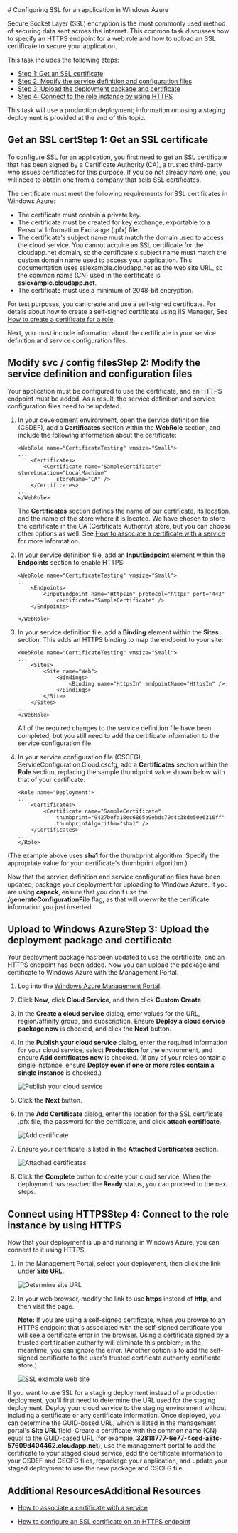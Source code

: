 <properties linkid="dev-net-commons-tasks-enable-ssl" urlDisplayName="Enable SSL" pageTitle="Configure SSL for a cloud service - Windows Azure" metaKeywords="Azure SSL, Azure HTTPS, Windows Azure SSL, Windows Azure HTTPS, .NET Azure SSL, .NET Azure HTTPS, C# Azure SSL, C# Azure HTTPS, VB Azure SSL, VB Azure HTTPS" metaDescription="Learn how to specify an HTTPS endpoint for a web role and how to upload an SSL certificate to secure your application." metaCanonical="" disqusComments="1" umbracoNaviHide="0" />



<div chunk="../chunks/article-left-menu.md" />
# Configuring SSL for an application in Windows Azure

Secure Socket Layer (SSL) encryption is the most commonly used method of
securing data sent across the internet. This common task discusses how
to specify an HTTPS endpoint for a web role and how to upload an SSL
certificate to secure your application.

This task includes the following steps:

-   [Step 1: Get an SSL certificate][]
-   [Step 2: Modify the service definition and configuration files][]
-   [Step 3: Upload the deployment package and certificate][]
-   [Step 4: Connect to the role instance by using HTTPS][]

This task will use a production deployment; information on using a staging deployment is provided at the end of this topic.

<h2><a name="step1"> </a><span class="short-header">Get an SSL cert</span>Step 1: Get an SSL certificate</h2>

To configure SSL for an application, you first need to get an SSL
certificate that has been signed by a Certificate Authority (CA), a
trusted third-party who issues certificates for this purpose. If you do
not already have one, you will need to obtain one from a company that
sells SSL certificates.

The certificate must meet the following requirements for SSL
certificates in Windows Azure:

-   The certificate must contain a private key.
-   The certificate must be created for key exchange, exportable to a Personal Information Exchange (.pfx) file.
-   The certificate's subject name must match the domain used to access
    the cloud service. You cannot acquire an SSL certificate for the
    cloudapp.net domain, so the certificate's subject name must match
    the custom domain name used to access your application. This documentation uses sslexample.cloudapp.net as the web site URL, so the common name (CN) used in the certificate is **sslexample.cloudapp.net**.
-   The certificate must use a minimum of 2048-bit encryption.

For test purposes, you can create and use a self-signed certificate. For
details about how to create a self-signed certificate using IIS Manager,
See [How to create a certificate for a role][].

Next, you must include information about the certificate in your service
definition and service configuration files.

<h2><a name="step2"> </a><span class="short-header">Modify svc / config files</span>Step 2: Modify the service definition and configuration files</h2>

Your application must be configured to use the certificate, and an HTTPS
endpoint must be added. As a result, the service definition and service
configuration files need to be updated.

1.  In your development environment, open the service definition file
    (CSDEF), add a **Certificates** section within the **WebRole**
    section, and include the following information about the
    certificate:

        <WebRole name="CertificateTesting" vmsize="Small">
        ...
            <Certificates>
                <Certificate name="SampleCertificate" storeLocation="LocalMachine" 
                    storeName="CA" />
            </Certificates>
        ...
        </WebRole>

    The **Certificates** section defines the name of our certificate,
    its location, and the name of the store where it is located. We have
    chosen to store the certificate in the CA (Certificate Authority)
    store, but you can choose other options as well. See [How to
    associate a certificate with a service][] for more information.

2.  In your service definition file, add an **InputEndpoint** element
    within the **Endpoints** section to enable HTTPS:

        <WebRole name="CertificateTesting" vmsize="Small">
        ...
            <Endpoints>
                <InputEndpoint name="HttpsIn" protocol="https" port="443" 
                    certificate="SampleCertificate" />
            </Endpoints>
        ...
        </WebRole>

3.  In your service definition file, add a **Binding** element within
    the **Sites** section. This adds an HTTPS binding to map the
    endpoint to your site:

        <WebRole name="CertificateTesting" vmsize="Small">
        ...
            <Sites>
                <Site name="Web">
                    <Bindings>
                        <Binding name="HttpsIn" endpointName="HttpsIn" />
                    </Bindings>
                </Site>
            </Sites>
        ...
        </WebRole>

    All of the required changes to the service definition file have been
    completed, but you still need to add the certificate information to
    the service configuration file.

4.  In your service configuration file (CSCFG), ServiceConfiguration.Cloud.cscfg, add a **Certificates**
    section within the **Role** section, replacing the sample thumbprint
    value shown below with that of your certificate:

        <Role name="Deployment">
        ...
            <Certificates>
                <Certificate name="SampleCertificate" 
                    thumbprint="9427befa18ec6865a9ebdc79d4c38de50e6316ff" 
                    thumbprintAlgorithm="sha1" />
            </Certificates>
        ...
        </Role>

(The example above uses **sha1** for the thumbprint algorithm. Specify the appropriate value for your certificate's thumbprint algorithm.)

Now that the service definition and service configuration files have
been updated, package your deployment for uploading to Windows Azure. If
you are using **cspack**, ensure that you don't use the
**/generateConfigurationFile** flag, as that will overwrite the
certificate information you just inserted.

<h2><a name="step3"> </a><span class="short-header">Upload to Windows Azure</span>Step 3: Upload the deployment package and certificate</h2>

Your deployment package has been updated to use the certificate, and an
HTTPS endpoint has been added. Now you can upload the package and
certificate to Windows Azure with the Management Portal.

1. Log into the [Windows Azure Management Portal][]. 
2. Click **New**, click **Cloud Service**, and then click **Custom Create**.
3. In the **Create a cloud service** dialog, enter values for the URL, region/affinity group, and subscription. Ensure **Deploy a cloud service package now** is checked, and click the **Next** button.
3. In the **Publish your cloud service** dialog, enter the required information for your cloud service, select **Production** for the environment, and ensure **Add certificates now** is checked. (If any of your roles contain a single instance, ensure **Deploy even if one or more roles contain a single instance** is checked.) 

    ![Publish your cloud service][0]

4.  Click the **Next** button.
5.  In the **Add Certificate** dialog, enter the location for the SSL
    certificate .pfx file, the password for the certificate, and click
    **attach certificate**.  

    ![Add certificate][1]

6.  Ensure your certificate is listed in the **Attached Certificates** section.

    ![Attached certificates][4]

7.  Click the **Complete** button to create your cloud service. When the deployment has reached the **Ready** status, you can proceed to the next steps.

<h2><a name="step4"> </a><span class="short-header">Connect using HTTPS</span>Step 4: Connect to the role instance by using HTTPS</h2>

Now that your deployment is up and running in Windows Azure, you can
connect to it using HTTPS.

1.  In the Management Portal, select your deployment, then click the link under **Site URL**.

    ![Determine site URL][2]

2.  In your web browser, modify the link to use **https** instead of **http**, and then visit the page.

    **Note:** If you are using a self-signed certificate, when you
    browse to an HTTPS endpoint that's associated with the self-signed
    certificate you will see a certificate error in the browser. Using a
    certificate signed by a trusted certification authority will eliminate this problem; in the meantime, you can ignore the error. (Another option is to add the self-signed certificate to the user's trusted certificate authority certificate store.)

    ![SSL example web site][3]

If you want to use SSL for a staging deployment instead of a production deployment, you'll first need to determine the URL used for the staging deployment. Deploy your cloud service to the staging environment without including a certificate or any certificate information. Once deployed, you can determine the GUID-based URL, which is listed in the management portal's **Site URL** field. Create a certificate with the common name (CN) equal to the GUID-based URL (for example, **32818777-6e77-4ced-a8fc-57609d404462.cloudapp.net**), use the management portal to add the certificate to your staged cloud service, add the certificate information to your CSDEF and CSCFG files, repackage your application, and update your staged deployment to use the new package and CSCFG file.

<h2><a name="additional_resources"> </a><span class="short-header">Additional Resources</span>Additional Resources</h2>

* [How to associate a certificate with a service][]

* [How to configure an SSL certificate on an HTTPS endpoint][]

  [Step 1: Get an SSL certificate]: #step1
  [Step 2: Modify the service definition and configuration files]: #step2
  [Step 3: Upload the deployment package and certificate]: #step3
  [Step 4: Connect to the role instance by using HTTPS]: #step4
  [How to create a certificate for a role]: http://msdn.microsoft.com/en-us/library/windowsazure/gg432987.aspx
  [How to associate a certificate with a service]: http://msdn.microsoft.com/en-us/library/windowsazure/gg465718.aspx
  [Windows Azure Management Portal]: http://manage.windowsazure.com
  [0]: ../../../DevCenter/Shared/Media/CreateCloudService.png
  [1]: ../../../DevCenter/Shared/Media/AddCertificate.png
  [2]: ../../../DevCenter/Shared/Media/CopyURL.png
  [3]: ../../../DevCenter/Shared/Media/SSLCloudService.png
  [4]: ../../../DevCenter/Shared/Media/AddCertificateComplete.png  
  [How to configure an SSL certificate on an HTTPS endpoint]: http://msdn.microsoft.com/en-us/library/windowsazure/ff795779.aspx
